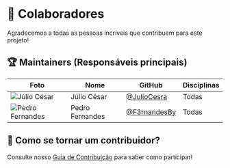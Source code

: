 # 👥 Colaboradores

Agradecemos a todas as pessoas incríveis que contribuem para este projeto!

## 🏆 Maintainers (Responsáveis principais)

| Foto | Nome | GitHub | Disciplinas |
|------|------|--------|------------|
| ![Júlio César](https://github.com/JulioCesra.png?size=50) | Júlio César | [@JulioCesra](https://github.com/JulioCesra) | Todas |
| ![Pedro Fernandes](https://github.com/F3rnandesBy.png?size=50) | Pedro Fernandes | [@F3rnandesBy](https://github.com/F3rnandesBy) | Todas |

## 🤝 Como se tornar um contribuidor?

Consulte nosso [Guia de Contribuição](docs/guia-contribuicao.md) para saber como participar!



